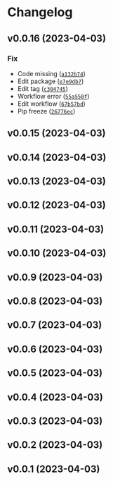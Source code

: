 # Changelog

<!--next-version-placeholder-->

## v0.0.16 (2023-04-03)
### Fix
* Code missing ([`a132b74`](https://github.com/acelectic/steal-manga/commit/a132b7460450996463e0dd93fffba653fbe6de47))
* Edit package ([`e7e9db7`](https://github.com/acelectic/steal-manga/commit/e7e9db788892c0ca39540e4a9298645431500235))
* Edit tag ([`c304745`](https://github.com/acelectic/steal-manga/commit/c304745b6175c02801315dae43272252694fc174))
* Workflow error ([`55a550f`](https://github.com/acelectic/steal-manga/commit/55a550fe8be121105b443c52ae171e67854f9566))
* Edit workflow ([`67b57bd`](https://github.com/acelectic/steal-manga/commit/67b57bde71ea9c54da38f2788755965d7e645a73))
* Pip freeze ([`26776ec`](https://github.com/acelectic/steal-manga/commit/26776ecc0c808a2de92ac1c9722ef45ca01cb510))

## v0.0.15 (2023-04-03)


## v0.0.14 (2023-04-03)


## v0.0.13 (2023-04-03)


## v0.0.12 (2023-04-03)


## v0.0.11 (2023-04-03)


## v0.0.10 (2023-04-03)


## v0.0.9 (2023-04-03)


## v0.0.8 (2023-04-03)


## v0.0.7 (2023-04-03)


## v0.0.6 (2023-04-03)


## v0.0.5 (2023-04-03)


## v0.0.4 (2023-04-03)


## v0.0.3 (2023-04-03)


## v0.0.2 (2023-04-03)


## v0.0.1 (2023-04-03)

